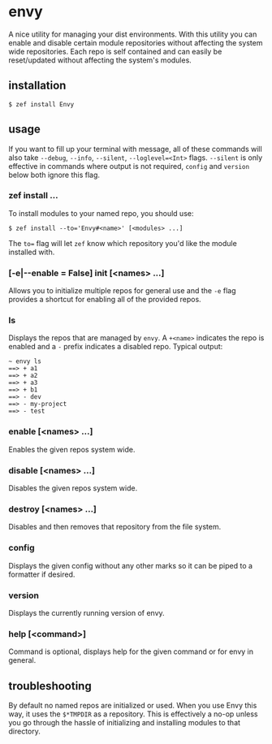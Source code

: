 # envy

A nice utility for managing your dist environments. With this utility you can enable and disable certain module repositories without affecting the system wide repositories.  Each repo is self contained and can easily be reset/updated without affecting the system's modules.

## installation

```
$ zef install Envy
```

## usage

If you want to fill up your terminal with message, all of these commands will also take `--debug`, `--info`, `--silent`, `--loglevel=<Int>` flags.  `--silent` is only effective in commands where output is not required, `config` and `version` below both ignore this flag.

### zef install ...

To install modules to your named repo, you should use:

```
$ zef install --to='Envy#<name>' [<modules> ...]
```

The `to=` flag will let `zef` know which repository you'd like the module installed with.

### [-e|--enable = False] init [\<names> ...]

Allows you to initialize multiple repos for general use and the `-e` flag provides a shortcut for enabling all of the provided repos.

### ls

Displays the repos that are managed by `envy`.  A `+<name>` indicates the repo is enabled and a `-` prefix indicates a disabled repo.  Typical output:

```
~ envy ls
==> + a1
==> + a2
==> + a3
==> + b1
==> - dev
==> - my-project
==> - test
```

### enable [\<names> ...]

Enables the given repos system wide.

### disable [\<names> ...]

Disables the given repos system wide.

### destroy [\<names> ...]

Disables and then removes that repository from the file system.

### config

Displays the given config without any other marks so it can be piped to a formatter if desired.

### version

Displays the currently running version of envy.

### help [\<command>]

Command is optional, displays help for the given command or for envy in general.

## troubleshooting

By default no named repos are initialized or used. When you use Envy this way, it uses the `$*TMPDIR` as a repository.  This is effectively a no-op unless you go through the hassle of initializing and installing modules to that directory.
